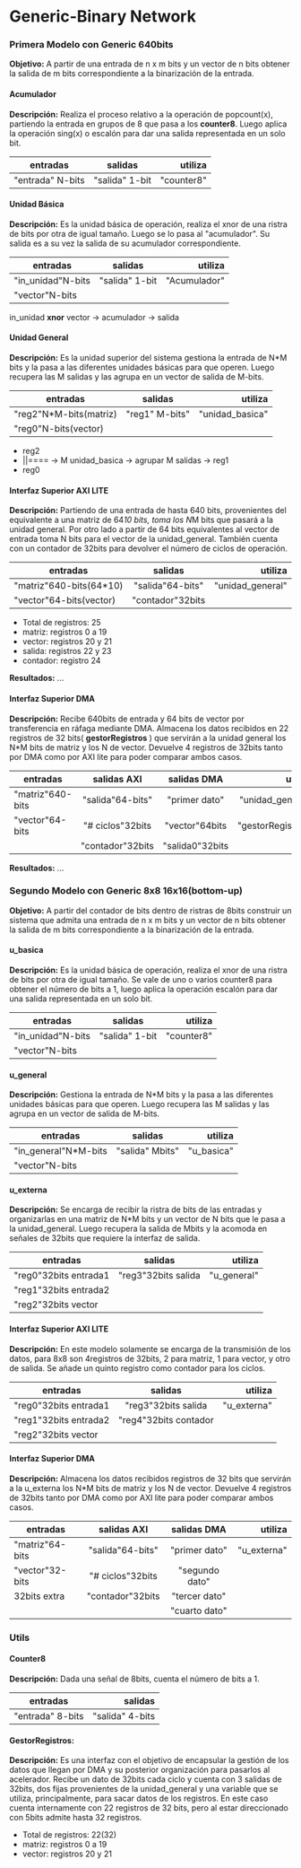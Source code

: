 # Generic-Binary Network


### Primera Modelo con Generic 640bits

**Objetivo:**
A partir de una entrada de n x m bits y un vector de n bits obtener la salida de m bits correspondiente a la binarización de la entrada.

#### Acumulador

**Descripción:**
Realiza el proceso relativo a la operación de popcount(x), partiendo la entrada en grupos de 8 que pasa a los **counter8**. Luego aplica la operación sing(x) o escalón para dar una salida representada en un solo bit.

| entradas         | salidas         |  utiliza         |
| ---------------- |:---------------:| ---------------: |
| "entrada" N-bits | "salida" 1-bit  |  "counter8"      |


#### Unidad Básica

**Descripción:**
Es la unidad básica de operación, realiza el xnor de una ristra de bits por otra de igual tamaño. Luego se lo pasa al "acumulador". Su salida es a su vez la salida de su acumulador correspondiente.

| entradas          | salidas          | utiliza           |
| ----------------- |:----------------:| ----------------: |
| "in_unidad"N-bits | "salida" 1-bit   |   "Acumulador"    |
| "vector"N-bits    |                  |                   |

in_unidad **xnor** vector -> acumulador -> salida

#### Unidad General

**Descripción:**
Es la unidad superior del sistema gestiona la entrada de N*M bits y la pasa a las diferentes unidades básicas para que operen. Luego recupera las M salidas y las agrupa en un vector de salida de M-bits.

| entradas               | salidas         | utiliza         |
| ---------------------- |:---------------:| --------------: |
| "reg2"N*M-bits(matriz) | "reg1" M-bits"  | "unidad_basica" |
| "reg0"N-bits(vector)   |                 |                 |

- reg2
-   ||==== -> M unidad_basica -> agrupar M salidas -> reg1
- reg0

#### Interfaz Superior AXI LITE

**Descripción:**
Partiendo de una entrada de hasta 640 bits, provenientes del equivalente a una matriz de 64*10 bits, toma los N*M bits que pasará a la unidad general. Por otro lado a partir de 64 bits equivalentes al vector de entrada toma N bits para el vector de la unidad_general. También cuenta con un contador
de 32bits para devolver el número de ciclos de operación.

| entradas                  | salidas          | utiliza          |
| ------------------------- |:----------------:| ---------------: |
| "matriz"640-bits(64*10)   | "salida"64-bits" | "unidad_general" |
| "vector"64-bits(vector)   | "contador"32bits |                  |

- Total de registros: 25
- matriz: registros 0 a 19
- vector: registros 20 y 21
- salida: registros 22 y 23
- contador: registro 24

**Resultados:**
...

#### Interfaz Superior DMA

**Descripción:**
Recibe 640bits de entrada y 64 bits de vector por transferencia en ráfaga mediante DMA. Almacena los datos recibidos en 22 registros de 32 bits( **gestorRegistros** ) que servirán a la unidad general los N*M bits de matriz y los N de vector. Devuelve 4 registros de 32bits tanto por DMA como por AXI lite para poder comparar ambos casos.

| entradas         | salidas  AXI     |salidas  DMA     | utiliza           |
| ---------------- |:----------------:|:---------------:|------------------:|
| "matriz"640-bits | "salida"64-bits" | "primer dato"   | "unidad_general"  |
| "vector"64-bits  | "# ciclos"32bits | "vector"64bits  | "gestorRegistros" |
|                  | "contador"32bits | "salida0"32bits |                   |


**Resultados:**
...

### Segundo Modelo con Generic 8x8 16x16(bottom-up)

**Objetivo:**
A partir del contador de bits dentro de ristras de 8bits construir un sistema que admita una entrada de n x m bits y un vector de n bits obtener la salida de m bits correspondiente a la binarización de la entrada.

#### u_basica

**Descripción:**
Es la unidad básica de operación, realiza el xnor de una ristra de bits por otra de igual tamaño. Se vale de uno o varios counter8 para obtener el número de bits a 1, luego aplica la operación escalón para dar una salida representada en un solo bit.

| entradas          | salidas          | utiliza       |
| ----------------- |:----------------:|--------------:|
| "in_unidad"N-bits | "salida" 1-bit   |   "counter8"  |
| "vector"N-bits    |                  |               |

#### u_general

**Descripción:**
Gestiona la entrada de N*M bits y la pasa a las diferentes unidades básicas para que operen. Luego recupera las M salidas y las agrupa en un vector de salida de M-bits.

| entradas             | salidas          | utiliza     |
| -------------------- |:----------------:|------------:|
| "in_general"N*M-bits | "salida" Mbits"  | "u_basica"  |
| "vector"N-bits       |                  |             |

#### u_externa

**Descripción:**
Se encarga de recibir la ristra de bits de las entradas y organizarlas en una matriz de N*M bits  y un vector de N bits que le pasa a la unidad_general. Luego recupera la salida de Mbits y la acomoda en señales de 32bits que requiere la interfaz de salida.

| entradas              | salidas             | utiliza          |
| --------------------- |:-------------------:|-----------------:|
| "reg0"32bits entrada1 | "reg3"32bits salida | "u_general"      |
| "reg1"32bits entrada2 |                     |                  |
| "reg2"32bits vector   |                     |                  |


####  Interfaz Superior AXI LITE

**Descripción:**
En este modelo solamente se encarga de la transmisión de los datos, para 8x8 son 4registros de 32bits, 2 para matriz, 1 para vector, y otro de salida. Se añade un quinto registro como contador para los ciclos.


| entradas              | salidas               | utiliza          |
| --------------------- |:---------------------:|-----------------:|
| "reg0"32bits entrada1 | "reg3"32bits salida   | "u_externa"      |
| "reg1"32bits entrada2 | "reg4"32bits contador |                  |
| "reg2"32bits vector   |                       |                  |


####  Interfaz Superior DMA

**Descripción:**
Almacena los datos recibidos registros de 32 bits que servirán a la u_externa los N*M bits de matriz y los N de vector. Devuelve 4 registros de 32bits tanto por DMA como por AXI lite para poder comparar ambos casos.

| entradas         | salidas  AXI     |salidas  DMA    | utiliza      |
| ---------------- |:----------------:|:--------------:|-------------:|
| "matriz"64-bits  | "salida"64-bits" | "primer dato"  | "u_externa"  |
| "vector"32-bits  | "# ciclos"32bits | "segundo dato" |              |
| 32bits extra     | "contador"32bits | "tercer dato"  |              |
|                  |                  | "cuarto dato"  |              |

### Utils

#### Counter8

**Descripción:**
Dada una señal de 8bits, cuenta el número de bits a 1.

| entradas         | salidas          |
| ---------------- |-----------------:|
| "entrada" 8-bits | "salida" 4-bits  |

#### GestorRegistros:

**Descripción:**
Es una interfaz con el objetivo de encapsular la gestión de los datos que llegan por DMA y su posterior organización para pasarlos al acelerador. Recibe un dato de 32bits cada ciclo y cuenta con 3 salidas de 32bits, dos fijas provenientes de la unidad_general y una variable que se utiliza, principalmente, para sacar datos de los registros. En este caso cuenta internamente con 22 registros de 32 bits, pero al estar direccionado con 5bits admite hasta 32 registros.

- Total de registros: 22(32)
- matriz: registros 0 a 19
- vector: registros 20 y 21
